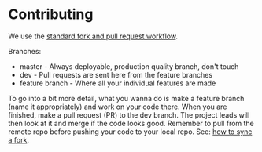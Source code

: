 # Contributing

We use the
[standard fork and pull request workflow](https://guides.github.com/introduction/flow/).

Branches:

- master - Always deployable, production quality branch, don't touch
- dev - Pull requests are sent here from the feature branches
- feature branch - Where all your individual features are made

To go into a bit more detail, what you wanna do is make a feature branch (name
it appropriately) and work on your code there. When you are finished, make a
pull request (PR) to the dev branch. The project leads will then look at it and
merge if the code looks good. Remember to pull from the remote repo before
pushing your code to your local repo. See:
[how to sync a fork](https://help.github.com/en/github/collaborating-with-issues-and-pull-requests/syncing-a-fork).
